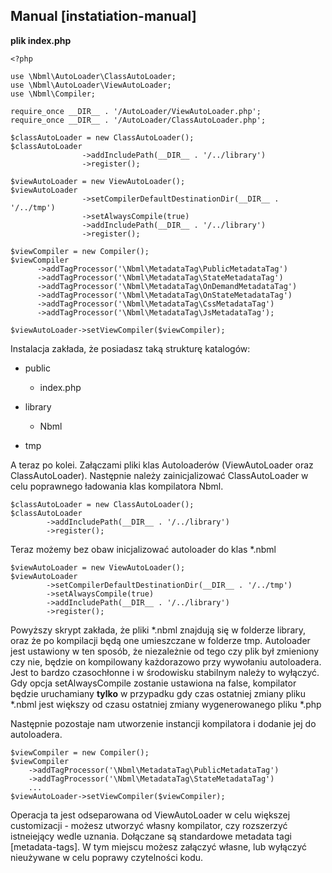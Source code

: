 ## Manual [instatiation-manual]

**plik index.php**

	<?php

	use \Nbml\AutoLoader\ClassAutoLoader;
	use \Nbml\AutoLoader\ViewAutoLoader;
	use \Nbml\Compiler;

	require_once __DIR__ . '/AutoLoader/ViewAutoLoader.php';
	require_once __DIR__ . '/AutoLoader/ClassAutoLoader.php';

	$classAutoLoader = new ClassAutoLoader();
	$classAutoLoader
					->addIncludePath(__DIR__ . '/../library')
					->register();

	$viewAutoLoader = new ViewAutoLoader();
	$viewAutoLoader
					->setCompilerDefaultDestinationDir(__DIR__ . '/../tmp')
					->setAlwaysCompile(true)
					->addIncludePath(__DIR__ . '/../library')
					->register();

	$viewCompiler = new Compiler();
	$viewCompiler
          ->addTagProcessor('\Nbml\MetadataTag\PublicMetadataTag')
          ->addTagProcessor('\Nbml\MetadataTag\StateMetadataTag')
          ->addTagProcessor('\Nbml\MetadataTag\OnDemandMetadataTag')
          ->addTagProcessor('\Nbml\MetadataTag\OnStateMetadataTag')
          ->addTagProcessor('\Nbml\MetadataTag\CssMetadataTag')
          ->addTagProcessor('\Nbml\MetadataTag\JsMetadataTag');

	$viewAutoLoader->setViewCompiler($viewCompiler);

Instalacja zakłada, że posiadasz taką strukturę katalogów:

* public

	* index.php
* library

	* Nbml
* tmp

A teraz po kolei. Załączami pliki klas Autoloaderów (ViewAutoLoader oraz ClassAutoLoader).
Następnie należy zainicjalizować ClassAutoLoader w celu poprawnego ładowania klas kompilatora Nbml.

	$classAutoLoader = new ClassAutoLoader();
	$classAutoLoader
			->addIncludePath(__DIR__ . '/../library')
			->register();

Teraz możemy bez obaw inicjalizować autoloader do klas *.nbml

	$viewAutoLoader = new ViewAutoLoader();
	$viewAutoLoader
			->setCompilerDefaultDestinationDir(__DIR__ . '/../tmp')
			->setAlwaysCompile(true)
			->addIncludePath(__DIR__ . '/../library')
			->register();

Powyższy skrypt zakłada, że pliki *.nbml znajdują się w folderze library, oraz że po kompilacji będą one umieszczane
w folderze tmp. Autoloader jest ustawiony w ten sposób, że niezależnie od tego czy plik był zmieniony czy nie, będzie
on kompilowany każdorazowo przy wywołaniu autoloadera. Jest to bardzo czasochłonne i w środowisku stabilnym należy
to wyłączyć. Gdy opcja setAlwaysCompile zostanie ustawiona na false, kompilator będzie uruchamiany **tylko** w przypadku
gdy czas ostatniej zmiany pliku *.nbml jest większy od czasu ostatniej zmiany wygenerowanego pliku *.php

Następnie pozostaje nam utworzenie instancji kompilatora i dodanie jej do autoloadera.

	$viewCompiler = new Compiler();
	$viewCompiler
        ->addTagProcessor('\Nbml\MetadataTag\PublicMetadataTag')
        ->addTagProcessor('\Nbml\MetadataTag\StateMetadataTag')
        ...
	$viewAutoLoader->setViewCompiler($viewCompiler);

Operacja ta jest odseparowana od ViewAutoLoader w celu większej customizacji - możesz utworzyć własny kompilator,
czy rozszerzyć istneiejący wedle uznania.
Dołączane są standardowe metadata tagi [metadata-tags]. W tym miejscu możesz załączyć własne, lub wyłączyć
nieużywane w celu poprawy czytelności kodu.
